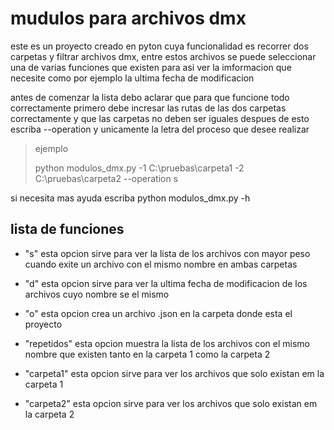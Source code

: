 # mudulos para archivos dmx
este es un proyecto creado en pyton cuya funcionalidad es recorrer dos carpetas y filtrar archivos dmx, entre estos archivos se puede seleccionar una de varias funciones que existen para asi ver la imformacion que necesite como por ejemplo la ultima fecha de modificacion


antes de comenzar la lista debo aclarar que para que funcione todo correctamente primero debe incresar las rutas de las dos carpetas correctamente y que las carpetas no deben ser iguales despues de esto escriba --operation y unicamente la letra del proceso que desee realizar 
> ejemplo
>
>python modulos_dmx.py -1 C:\pruebas\carpeta1 -2 C:\pruebas\carpeta2 --operation s

si necesita mas ayuda escriba python modulos_dmx.py -h

## lista de funciones

- "s"  esta opcion sirve para ver la lista de los archivos con mayor peso cuando exite un archivo con el mismo nombre en ambas carpetas

- "d" esta opcion sirve para ver la ultima fecha de modificacion  de los archivos cuyo nombre se el mismo

- "o" esta opcion crea un archivo .json en la carpeta donde esta el proyecto

- "repetidos" esta opcion muestra la lista de los archivos con el mismo nombre que existen tanto en la carpeta 1 como la carpeta 2

- "carpeta1" esta opcion sirve para ver los archivos que solo existan em la carpeta 1

- "carpeta2" esta opcion sirve para ver los archivos que solo existan em la carpeta 2
